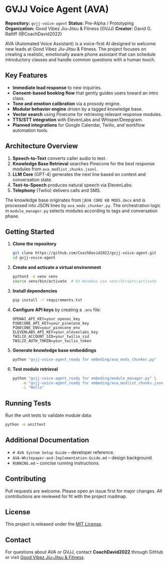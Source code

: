 # GVJJ Voice Agent (AVA)

**Repository:** `gvjj-voice-agent`
**Status:** Pre-Alpha / Prototyping
**Organization:** Good Vibez Jiu-Jitsu & Fitness (GVJJ)
**Creator:** David G. Ratliff (@CoachDavid2022)

AVA (Automated Voice Assistant) is a voice-first AI designed to welcome new leads at Good Vibez Jiu-Jitsu & Fitness. The project focuses on creating a realistic, emotionally aware phone assistant that can schedule introductory classes and handle common questions with a human touch.

## Key Features
- **Immediate lead response** to new inquiries.
- **Consent-based booking flow** that gently guides users toward an intro class.
- **Tone and emotion calibration** via a prosody engine.
- **Modular behavior engine** driven by a tagged knowledge base.
- **Vector search** using Pinecone for retrieving relevant response modules.
- **TTS/STT integration** with ElevenLabs and Whisper/Deepgram.
- **Planned integrations** for Google Calendar, Twilio, and workflow automation tools.

## Architecture Overview
1. **Speech-to-Text** converts caller audio to text.
2. **Knowledge Base Retrieval** searches Pinecone for the best response modules from `ava_modlist_chunks.jsonl`.
3. **LLM Core** (GPT-4) generates the next line based on context and conversation state.
4. **Text-to-Speech** produces natural speech via ElevenLabs.
5. **Telephony** (Twilio) delivers calls and SMS.

The knowledge base originates from `🤙AVA CORE KB MODS.docx` and is processed into JSON lines by `ava_mods_chunker.py`. The orchestration logic in `module_manager.py` selects modules according to tags and conversation phase.

## Getting Started
1. **Clone the repository**
   ```bash
   git clone https://github.com/CoachDavid2022/gvjj-voice-agent.git
   cd gvjj-voice-agent
   ```
2. **Create and activate a virtual environment**
   ```bash
   python3 -m venv venv
   source venv/bin/activate  # On Windows use venv\Scripts\activate
   ```
3. **Install dependencies**
   ```bash
   pip install -r requirements.txt
   ```
4. **Configure API keys** by creating a `.env` file:
   ```
   OPENAI_API_KEY=your_openai_key
   PINECONE_API_KEY=your_pinecone_key
   PINECONE_ENV=your_pinecone_env
   ELEVENLABS_API_KEY=your_elevenlabs_key
   TWILIO_ACCOUNT_SID=your_twilio_sid
   TWILIO_AUTH_TOKEN=your_twilio_token
   ```
5. **Generate knowledge base embeddings**
   ```bash
   python "gvjj-voice-agent_ready for embeding/ava_mods_chunker.py"
   ```
6. **Test module retrieval**
   ```bash
   python "gvjj-voice-agent_ready for embeding/module_manager.py" \
       -m "gvjj-voice-agent_ready for embeding/ava_modlist_chunks.jsonl" \
       -i "Hello"
   ```

## Running Tests
Run the unit tests to validate module data:
```bash
python -m unittest
```

## Additional Documentation
- `# AVA System Setup Guide` – developer reference.
- `AVA-Whitepaper-and-Implementation-Guide.md` – design background.
- `RUNNING.md` – concise running instructions.

## Contributing
Pull requests are welcome. Please open an issue first for major changes. All contributions are reviewed for fit with the project roadmap.

## License
This project is released under the [MIT License](LICENSE).

## Contact
For questions about AVA or GVJJ, contact **CoachDavid2022** through GitHub or visit [Good Vibez Jiu-Jitsu & Fitness](https://goodvibezjiujitsu.com).
